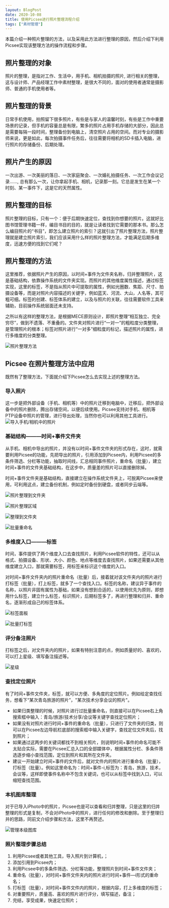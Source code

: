 ```yaml
---
layout: BlogPost
date: 2020-10-08
title: 使用Picsee进行照片整理流程介绍
tags: ["素材管理"]
---
```



本篇介绍一种照片整理的方法，以及采用此方法进行整理的原因，然后介绍下利用Picsee实现该整理方法的操作流程和步骤。<!-- more -->

## 照片整理的对象
照片的整理，是指对工作、生活中，用手机、相机拍摄的照片, 进行相关的整理，这与设计师、产品经理工作中素材整理，是很大不同的，面对的使用者通常是摄影师、普通的手机使用者等。

## 照片整理的背景
日常手机使用，拍照留下很多照片，有些是与家人的温馨时刻，有些是工作中重要场景的记录，但手机的容量总是有限，繁多的照片占用手机存储的大部分，因此总是需要每隔一段时间，整理备份到电脑上，清空照片占用的空间。而对专业的摄影师来说，更是如此，每次拍摄事件任务后，往往需要将相机的SD卡插入电脑，进行照片的存储备份、后期处理。

## 照片产生的原因
一次出游、一次美丽的落日、一次家庭聚会、一次婚礼拍摄任务、一次工作会议记录......, 总有那么一次，让你拿起手机、相机，记录那一刻。它总是发生在某一个时刻、某一事件下，这是它的天然属性。

## 照片整理的目标
照片整理的目标，只有一个：便于后期快速定位，查找到你想要的照片。这就好比图书馆管理书籍一样，编目书目的目的，就是让读者找到它需要的那本书。那么怎么编目照片的“书目”，即怎么建立照片的索引？这就引出了照片整理方法，照片整理就是建立照片索引，我们应该采用什么样的照片整理方法，才能满足后期多维度，迅速方便的找到它们呢？

## 照片整理的方法
这里推荐，依据照片产生的原因，以时间+事件为文件夹名称，归并整理照片，这是基础结构，依靠操作系统的文件夹实现。而照片的其他维度属性描述，通过标签实现，这里的标签，不是指从照片中可提取的属性，例如光圈数、焦距、尺寸、拍摄设备等，而是对照片内容描述的关键字，例如蓝天、河流、大山，人名等，其可粗可细。标签的创建、标签体系的建立，以及与照片的关联，往往需要软件工具来辅助，目前操作系统层面还未支持。

之所以有这样的整理方法，是根据MECE原则设计，即照片整理“相互独立、完全穷尽”，做到不遗落、不重叠的。文件夹对照片进行“一对一”的粗粒度分类整理，是管理照片的根本；标签对照片进行“一对多”细粒度的标记，描述照片的属性，进行多维度的分类整理。

![照片整理方法](./images/Picsee_photo_tidy/photo_tidy_method.png)

## Picsee 在照片整理方法中应用
既然有了整理方法，下面就介绍下Picsee怎么去实现上述的整理方法。

### 导入照片
这一步是把外部设备（手机、相机等）中的照片迁移到电脑中，迁移后，把外部设备中的照片删除，腾出存储空间，以便后续使用。Picsee支持对手机、相机等PTP设备中照片的管理，进行导出处理，当然你也可以利用其他工具进行。
![导入手机/相机中的照片](./images/Picsee_photo_tidy/import_photo_from_camera.png)

### 基础结构———时间+事件文件夹
从手机、相机中导出的照片，并没有以时间+事件文件夹的形式存在，这时，就需要利用Picsee的功能，先把导出的照片，引用添加到Picsee内，利用Picsee的多条件筛选、分栏等功能，抽取时间线，汇总相同事件照片，重命名（批量），建立时间+事件的文件夹基础结构，在这步中，质量差的照片可以直接删除掉。

时间+事件文件夹是基础结构，直接建立在操作系统文件夹上，可脱离Picsee来使用，可利用这点，建立备份机制，例如定时备份到硬盘，或者同步云端等。

![照片整理到文件夹](./images/Picsee_photo_tidy/photo_folder_tidy.png)

![照片整理区域](./images/Picsee_photo_tidy/photo_folder_area.png)

![整理到文件夹](./images/Picsee_photo_tidy/photo_tidy_to_folder.gif)

![批量重命名](./images/Picsee_photo_tidy/batch_rename.gif)

### 多维度入口———标签
时间，事件提供了两个维度入口去查找照片，利用Picsee软件的特性，还可以从格式、拍摄设备、形状、大小、颜色、地点等维度去查找照片，如果还需要从其他维度建立入口，那就需要标签，用标签来标识这个维度的入口。

对时间+事件文件夹内的照片重命名（批量）后，接着就对该文件夹内的照片进行打标签（批量），打上标签，就多了一个查找入口。标签的名称，建议异于事件的名称，以照片非固有属性为基础，如果没有想到合适的，以使用优先为原则，即想用什么标签，建立什么标签，标识照片，后期标签多了，再进行整理和归并、重命名，逐渐形成自己的标签体系。

![标签面板](./images/Picsee_photo_tidy/photo_tag_panel.png)

![批量打标签](./images/Picsee_photo_tidy/batch_tag.gif)

### 评分备注照片
打标签之后，对文件夹内的照片，如果有特别注意的点，例如质量好的、喜欢的，可以打上星级、填写备注描述等。

![星级](./images/Picsee_photo_tidy/photo_star_description.png)

### 查找定位照片
有了时间+事件文件夹，标签，就可以方便、多角度的定位照片。例如给定查找任务，想看下“某次青岛旅游的照片”，"某次技术分享会议的照片"。

- 如果归类整理的时候，对照片进行过批量重命名，则直接可以在Picsee右上角搜索框中输入：青岛/旅游/技术分享/会议等关键字查找定位照片；
- 如果没有对照片进行时间+事件的重命名（批量），只进行了文件夹的归类，则可以在Picsee左边导航栏底部的搜索框中输入关键字，查找定位文件夹后，找到照片；
- 如果通过这两步的关键词都找不到相关照片，则说明时间+事件的命名可能不太贴合实际，需要在Picsee汇总入口的全部媒体中，根据属性分栏、多条件筛选逐步缩小查找范围，定位到照片和其所在文件夹。
- 建议一开始建立时间+事件的文件后，就对文件内的照片进行重命名（批量），打标签（批量）。例如这里命名为：时间+事件-i,标签为：青岛，旅游，技术，会议等，这样即使事件名称中不包含关键词，也可以从标签中找到入口，可以缩短查找范围。

### 本机图库整理
对于已导入iPhoto中的照片，Picsee也是可以查看和归并整理，只是这里的归并整理的形式是复制，不会对iPhoto中的照片，进行任何的修改和删除。至于整理归并的思路，同前文介绍步骤和方法，这里不再赘述。

![管理本级图库](./images/Picsee_photo_tidy/machine_photo.gif)

### 照片整理步骤总结
1. 利用Picsee或者其他工具，导入照片到计算机，；
2. 添加引用到Picsee内；
2. 利用Picsee中的多条件筛选、分栏等功能，整理照片到时间+事件文件夹；
3. 重命名（批量），对时间+事件文件夹内的照片进行时间+事件—i形式的重命名；
4. 打标签（批量），对时间+事件文件内的照片，根据内容，打上多维度的标签；
5. 对重要照片，质量高、喜欢的照片进行评分，填写描述，备注；
6. 完结，享受成果，快速定位照片；

